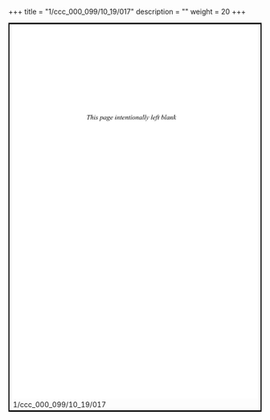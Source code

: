 +++
title = "1/ccc_000_099/10_19/017"
description = ""
weight = 20
+++

<table style="border:2px solid black;max-width:800px;max-height:800px;" 
><tr><td><img class="center-fit-jpg"
src="/jpg_/out_jpg_dbc_017.jpg"  >1/ccc_000_099/10_19/017</img></td></tr></table>